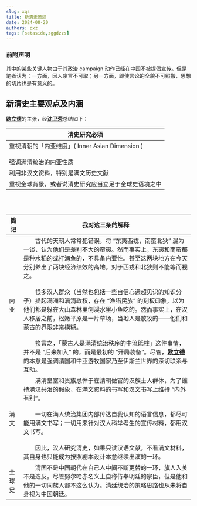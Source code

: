 ```yaml
---
slug: xqs
title: 新清史简述
date: 2024-08-20
authors: pxz
tags: [setaside,zggdzzs]
---
```


### 前附声明

其中的某些关键人物由于其政治 campaign 动作已经在中国不被提倡宣传。但是笔者认为：一方面，因人废言不可取；另一方面，即使言论的全貌不可照搬，思想的切片也是有意义的。

<!-- truncate -->

## 新清史主要观点及内涵

[**欧立德**](https://scholar.harvard.edu/elliott)的主张，经[**沈卫荣**](https://www.zhongwen.tsinghua.edu.cn/info/1171/1393.htm)总结如下： 

| 清史研究必须 |
| ------ |
| 重视清朝的「内亚维度」( Inner Asian Dimension )<br></br>强调满清统治的内亚性质 |
| 利用非汉文资料，特别是满文历史文献|
| 重视全球背景，或者说清史研究应当立足于全球史语境之中|

<br></br>

|简记|我对这三条的解释|
|---|---|
|内亚|　　古代的天朝人常常犯错误，将 “东夷西戎，南蛮北狄” 混为一谈，认为他们是差别不大的蛮夷。然而事实上，东夷和南蛮都是种水稻的或打海鱼的，不具备内亚性。甚至这两块地方在今天分别养出了两块经济绩效的高地。对于西戎和北狄则不能等而视之。 <br></br>　　很多汉人群众（当然也包括一些自信心远超见识的知识分子）提起满洲和满清政权，存在 “渔猎民族” 的刻板印象，以为他们都是躲在大山森林里刨溪水里小鱼吃的。然而事实上，在汉人移居之前，松嫩平原是一片草场，当地人是放牧的——他们和蒙古的界限非常模糊。<br></br> 　　换言之，「蒙古人是满清统治秩序的中流砥柱」这件事情，并不是 “后来加入” 的，而是最初的 “开局装备”。尽管，[**欧立德**](https://scholar.harvard.edu/elliott)的本意是强调清国和中亚游牧国家乃至伊斯兰世界的深切联系与互动。|
|满文| 　　满清皇室和贵族忌惮于在清朝做官的汉族士人群体，为了维持满汉共治的假象，在满文资料的书写和汉文书写上维持 “内外有别”。<br></br>　　一切在满人统治集团内部传达自我认知的语言信息，都尽可能用满文书写；一切用来针对汉人科举考生的宣传材料，都用汉文书写。<br></br>　　因此，汉人研究清史，如果只读汉语文献，不看满文材料，其自身也只能成为按照剧本设计本意继续出演的一环。|
|全球史|　　清国不是中国朝代在自己人中间不断更替的一环，旗人入关不是造反。尽管努尔哈赤名义上自称侍奉明廷的家臣，但是他和他的一切同族人都不这么认为。清廷统治的策略思路也从未将自身视为中国朝廷。|